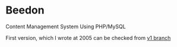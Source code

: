 # Beedon

Content Management System Using PHP/MySQL

First version, which I wrote at 2005 can be checked from [v1 branch](http://github.com/yuxel/beedon/tree/v1)

